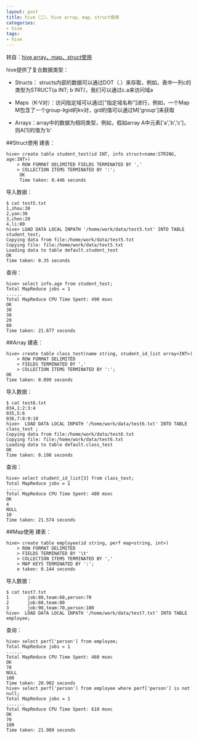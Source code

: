 ```yaml
---
layout: post
title: hive（二）、hive array、map、struct使用
categories:
- hive
tags:
- hive
---
```


转自：<a href="http://www.cnblogs.com/end/archive/2013/01/17/2863884.html">hive array、map、struct使用</a>

hive提供了复合数据类型：<br>

- Structs： structs内部的数据可以通过DOT（.）来存取，例如，表中一列c的类型为STRUCT{a INT; b INT}，我们可以通过c.a来访问域a<br>

- Maps（K-V对）：访问指定域可以通过["指定域名称"]进行，例如，一个Map M包含了一个group-》gid的kv对，gid的值可以通过M['group']来获取<br>

- Arrays：array中的数据为相同类型，例如，假如array A中元素['a','b','c']，则A[1]的值为'b'

##Struct使用
建表：

	hive> create table student_test(id INT, info struct<name:STRING, age:INT>)  
	    > ROW FORMAT DELIMITED FIELDS TERMINATED BY ','                         
		> COLLECTION ITEMS TERMINATED BY ':';                                   
		 OK  
		 Time taken: 0.446 seconds 
导入数据：

	$ cat test5.txt   
	1,zhou:30  
	2,yan:30  
	3,chen:20  
	4,li:80  
	hive> LOAD DATA LOCAL INPATH '/home/work/data/test5.txt' INTO TABLE student_test;  
	Copying data from file:/home/work/data/test5.txt  
	Copying file: file:/home/work/data/test5.txt  
	Loading data to table default.student_test  
	OK  
	Time taken: 0.35 seconds  
查询：
	
	hive> select info.age from student_test;  
	Total MapReduce jobs = 1  
	......  
	Total MapReduce CPU Time Spent: 490 msec  
	OK  
	30  
	30  
	20  
	80  
	Time taken: 21.677 seconds  

##Array
建表：

	hive> create table class_test(name string, student_id_list array<INT>)  
	    > ROW FORMAT DELIMITED                                              
	    > FIELDS TERMINATED BY ','                                          
	    > COLLECTION ITEMS TERMINATED BY ':';                               
	OK  
	Time taken: 0.099 seconds  


导入数据：
	
	$ cat test6.txt   
	034,1:2:3:4  
	035,5:6  
	036,7:8:9:10  
	hive>  LOAD DATA LOCAL INPATH '/home/work/data/test6.txt' INTO TABLE class_test ;  
	Copying data from file:/home/work/data/test6.txt  
	Copying file: file:/home/work/data/test6.txt  
	Loading data to table default.class_test  
	OK  
	Time taken: 0.198 seconds  
	
	
查询：
	
	hive> select student_id_list[3] from class_test;  
	Total MapReduce jobs = 1  
	......  
	Total MapReduce CPU Time Spent: 480 msec  
	OK  
	4  
	NULL  
	10  
	Time taken: 21.574 seconds  


##Map使用
建表：

	hive> create table employee(id string, perf map<string, int>)       
        > ROW FORMAT DELIMITED                                          
   		> FIELDS TERMINATED BY '\t'                                
   	    > COLLECTION ITEMS TERMINATED BY ','                       
        > MAP KEYS TERMINATED BY ':';                                    
	    e taken: 0.144 seconds  

导入数据：
	
	$ cat test7.txt   
	1       job:80,team:60,person:70  
	2       job:60,team:80  
	3       job:90,team:70,person:100  
	hive>  LOAD DATA LOCAL INPATH '/home/work/data/test7.txt' INTO TABLE employee;

查询：
	
	hive> select perf['person'] from employee;  
	Total MapReduce jobs = 1  
	......  
	Total MapReduce CPU Time Spent: 460 msec  
	OK  
	70  
	NULL  
	100  
	Time taken: 20.902 seconds  
	hive> select perf['person'] from employee where perf['person'] is not null;     
	Total MapReduce jobs = 1  
	.......  
	Total MapReduce CPU Time Spent: 610 msec  
	OK  
	70  
	100  
	Time taken: 21.989 seconds  